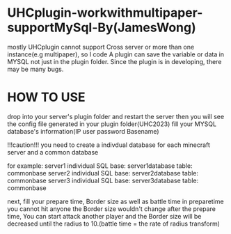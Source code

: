 # UHCplugin-workwithmultipaper-supportMySql-By(JamesWong)
mostly UHCplugin cannot support Cross server or more than one instance(e.g multipaper), so I code
A plugin can save the variable or data in MYSQL not just in the plugin folder. Since the plugin is
in developing, there may be many bugs.

# HOW TO USE
drop into your server's plugin folder and restart the server
then you will see the config file generated in your plugin folder(UHC2023)
fill your MYSQL database's information(IP user password Basename)

!!!caution!!!
you need to create a indivdual database for each minecraft server
and a common database

for example:
server1
  individual SQL base: server1database
  table: commonbase
server2
  individual SQL base: server2database
  table: commonbase
server3
  individual SQL base: server3database
  table: commonbase

next, fill your prepare time, Border size as well as battle time
in preparetime you cannot hit anyone the Border size wouldn't change
after the prepare time, You can start attack another player and the
Border size will be decreased until the radius to 10.(battle time = 
the rate of radius transform)

